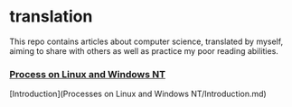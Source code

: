 # translation

This repo contains articles about computer science, translated by myself, aiming to share with others as well as practice my poor reading abilities.

### [Process on Linux and Windows NT](http://www.tldp.org/LDP/LG/issue23/flower/page1.html)

[Introduction](Processes on Linux and Windows NT/Introduction.md)